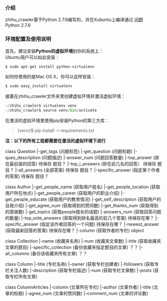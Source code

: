 
### 介绍
zhihu_crawler基于Python 2.7.6编写的，并在Xubuntu上编译通过
[问题](http://www.zhihu.com/question/29693016)  
Python 2.7.6
### 环境配置及使用说明
首先，建议安装**Python的虚拟环境**到你的系统上：		
Ubuntu用户可以如此安装：		
```Python
$ sudo apt-get install python-virtualenv		
```
如何你使用的是Mac OS X，你可以这样安装：		
```Python
$ sudo easy_install virtualenv		
```


接着在zhihu_crawler文件夹里创建虚拟环境并激活虚拟环境：		
```Python
~/zhihu_crawler$ virtualenv venv		
~/zhihu_crawler$ source venv/bin/activate
```
在激活的虚拟环境里使用pip安装Python的第三方库：		
> (venv)$ pip install -r requirements.txt		

**注：以下的所有工程都需要在激活的虚拟环境下进行**

class Question
 |-get_tags		(问题标签)
 |-get_question		(问题标题)
 |-ques_description	(问题描述)
 |-answer_num		(问题回答数量)
 |-top_answer		(排在最前面的回答)   待保存 题目？
 |-top_i_answers	(排在前几名的回答）  待保存 题目？
 |-all_answers		(全部答案)          待保存 题目？
 |-specific_answer	(指定某个作者的答案)  待保存 题目？
 
class Author
 |-get_people_name	(获取用户姓名)
 |-get_people_location	(获取用户所在地点)
 |-get_people_career	(获取用户的职业介绍)
 |-get_people_educate	(获取用户的教育情况)
 |-get_self_description (获取用户的自我介绍)
 |-get_agree_num	(获取得到的赞同数)
 |-get_thanks_num	(获取得到的感谢数)
 |-get_topics		(获取people擅长的话题)
 |-answers_num		(获取回答问题的数量)
 |-top_vote_answers	(获取得到排名最高的前几个答案) 待保存在哪？
 |-specific_answer      (指定该作者回答的一个问题) 待保存在哪？
 |-newest_answer	(获取最新回答的答案) 待保存在哪？ 
 |-column		(获取作者的专栏) object 
 
class Collection
 |-name			(收藏夹名称)
 |-num			(收藏夹文章数)
 |-title		(获取收藏夹文章的题目)
 |-specific_collection	(备份收藏夹指定题目的文章) ？？
 |-all_columns		(备份该收藏夹所有文章) ？？
 
class Column
 |-title		(专栏名称)
 |-owner		(获取专栏创建者)
 |-followers		(获取专栏关注人数)
 |-description		(获取专栏描述)
 |-num			(获取专栏文章数)
 |-posts		(获取专栏所有文章)

class ColumnArticles
 |-column		(文章所在专栏)
 |-author		(文章作者)
 |-title		(文章的标题)
 |-agree_num		(文章的赞同数)
 |-comment_num		(文章的评论数)
